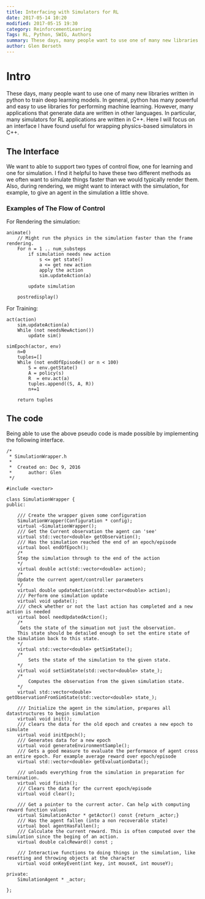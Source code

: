 ```yaml
---
title: Interfacing with Simulators for RL
date: 2017-05-14 10:20
modified: 2017-05-15 19:30
category: ReinforcementLeanring
Tags: RL, Python, SWIG, Authors
summary: These days, many people want to use one of many new libraries written in python to train deep learning models. In general, python has many powerful and easy to use libraries for performing machine learning. However, many applications that generate data are written in other languages. In particular, many simulators for RL applications are written in C++. Here I will focus on an interface I have found useful for wrapping physics-based simulators in C++.
author: Glen Berseth
---
```


# Intro

These days, many people want to use one of many new libraries written in python to train deep learning models. In general, python has many powerful and easy to use libraries for performing machine learning. However, many applications that generate data are written in other languages. In particular, many simulators for RL applications are written in C++. Here I will focus on an interface I have found useful for wrapping physics-based simulators in C++.

## The Interface

We want to able to support two types of control flow,
one for learning and one for simulation.
I find it helpful to have these two different methods as we often want to simulate things faster than we would typically render them.
Also, during rendering, we might want to interact with the simulation, for example, to give an agent in the simulation a little shove.

### Examples of The Flow of Control

For Rendering the simulation:
```
animate()
    // Might run the physics in the simulation faster than the frame rendering.
    For n = 1 .. num_substeps
        if simulation needs new action
            s <= get state()
            a <= get new action
            apply the action
            sim.updateAction(a)
    
        update simulation

    postredisplay()
```


For Training:
```
act(action)
    sim.updateAction(a)
    While (not needsNewAction())
        update sim()

simEpoch(actor, env)
    n=0
    tuples=[]
    While (not endOfEpisode() or n < 100)
        S = env.getState()
        A = policy(s)
        R  = env.act(a)
        tuples.append((S, A, R))
        n+=1

    return tuples
```

## The code

Being able to use the above pseudo code is made possible by implementing the following interface.

```
/*
 * SimulationWrapper.h
 *
 *  Created on: Dec 9, 2016
 *      author: Glen
 */

#include <vector>

class SimulationWrapper {
public:

    /// Create the wrapper given some configuration
	SimulationWrapper(Configuration * config);
	virtual ~SimulationWrapper();
    /// Get the Current observation the agent can 'see'
	virtual std::vector<double> getObservation();
    /// Has the simulation reached the end of an epoch/episode
	virtual bool endOfEpoch();
    /*
    Step the simulation through to the end of the action
    */
	virtual double act(std::vector<double> action);
    /*
    Update the current agent/controller parameters
    */
	virtual double updateAction(std::vector<double> action);
	/// Perform one simulation update
	virtual void update();
	/// check whether or not the last action has completed and a new action is needed
	virtual bool needUpdatedAction();
    /*
     Gets the state of the simuation not just the observation.
    This state should be detailed enough to set the entire state of the simulation back to this state.
    */
	virtual std::vector<double> getSimState();
    /*
        Sets the state of the simulation to the given state.
    */
	virtual void setSimState(std::vector<double> state_);
    /*
        Computes the observation from the given simulation state.
    */
	virtual std::vector<double> getObservationFromSimState(std::vector<double> state_);

    /// Initialize the agent in the simulation, prepares all datastructures to begin simulation
	virtual void init();
    /// clears the data for the old epoch and creates a new epoch to simulate
	virtual void initEpoch();
    /// Generates data for a new epoch
	virtual void generateEnvironmentSample();
    /// Gets a good measure to evaluate the performance of agent cross an entire epoch. For example average reward over epoch/episode
	virtual std::vector<double> getEvaluationData();

    /// unloads everything from the simulation in preparation for termination.
	virtual void finish();
    /// Clears the data for the current epoch/episode
	virtual void clear();

    /// Get a pointer to the current actor. Can help with computing reward function values
	virtual SimulationActor * getActor() const {return _actor;}
	/// Has the agent fallen (into a non recoverable state)
	virtual bool agentHasFallen();
    /// Calculate the current reward. This is often computed over the simulation since the beging of an action.
	virtual double calcReward() const ;

	/// Interactive functions to doing things in the simulation, like resetting and throwing objects at the character
	virtual void onKeyEvent(int key, int mouseX, int mouseY);

private:
	SimulationAgent * _actor;

};


```


